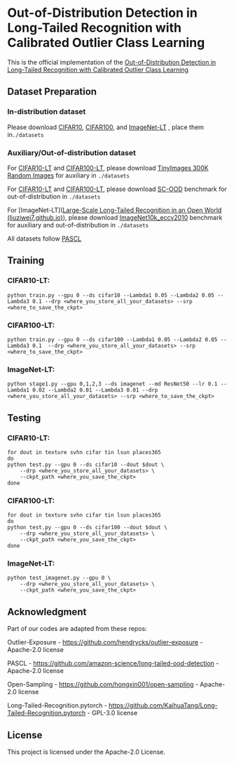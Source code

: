 # Out-of-Distribution Detection in Long-Tailed Recognition with Calibrated Outlier Class Learning

This is the official implementation of the [Out-of-Distribution Detection in Long-Tailed Recognition with Calibrated Outlier Class Learning]()

## Dataset Preparation

### In-distribution dataset

Please download [CIFAR10](), [CIFAR100](), and [ImageNet-LT](https://liuziwei7.github.io/projects/LongTail.html) , place them  in`./datasets` 

### Auxiliary/Out-of-distribution dataset

For [CIFAR10-LT]() and [CIFAR100-LT](), please download [TinyImages 300K Random Images]() for auxiliary in `./datasets` 

For [CIFAR10-LT]() and [CIFAR100-LT](), please download [SC-OOD](https://jingkang50.github.io/projects/scood) benchmark  for out-of-distribution in `./datasets` 

For [ImageNet-LT]([Large-Scale Long-Tailed Recognition in an Open World (liuziwei7.github.io)](https://liuziwei7.github.io/projects/LongTail.html)), please download [ImageNet10k_eccv2010](https://image-net.org/data/imagenet10k_eccv2010.tar) benchmark for auxiliary and out-of-distribution in `./datasets` 

All datasets follow [PASCL](https://github.com/amazon-science/long-tailed-ood-detection)

## Training

### CIFAR10-LT: 

```
python train.py --gpu 0 --ds cifar10 --Lambda1 0.05 --Lambda2 0.05 --Lambda3 0.1 --drp <where_you_store_all_your_datasets> --srp <where_to_save_the_ckpt>
```

### CIFAR100-LT:

```
python train.py --gpu 0 --ds cifar100 --Lambda1 0.05 --Lambda2 0.05 --Lambda3 0.1  --drp <where_you_store_all_your_datasets> --srp <where_to_save_the_ckpt>
```

### ImageNet-LT:

```
python stage1.py --gpu 0,1,2,3 --ds imagenet --md ResNet50 --lr 0.1 --Lambda1 0.02 --Lambda2 0.01 --Lambda3 0.01 --drp <where_you_store_all_your_datasets> --srp <where_to_save_the_ckpt>
```

## Testing

### CIFAR10-LT:

```
for dout in texture svhn cifar tin lsun places365
do
python test.py --gpu 0 --ds cifar10 --dout $dout \
    --drp <where_you_store_all_your_datasets> \
    --ckpt_path <where_you_save_the_ckpt>
done
```

### CIFAR100-LT:

```
for dout in texture svhn cifar tin lsun places365
do
python test.py --gpu 0 --ds cifar100 --dout $dout \
    --drp <where_you_store_all_your_datasets> \
    --ckpt_path <where_you_save_the_ckpt>
done
```

### ImageNet-LT:

```
python test_imagenet.py --gpu 0 \
    --drp <where_you_store_all_your_datasets> \
    --ckpt_path <where_you_save_the_ckpt>
```


## Acknowledgment

Part of our codes are adapted from these repos:

Outlier-Exposure - https://github.com/hendrycks/outlier-exposure - Apache-2.0 license

PASCL - https://github.com/amazon-science/long-tailed-ood-detection - Apache-2.0 license

Open-Sampling - https://github.com/hongxin001/open-sampling - Apache-2.0 license

Long-Tailed-Recognition.pytorch - https://github.com/KaihuaTang/Long-Tailed-Recognition.pytorch - GPL-3.0 license

## License

This project is licensed under the Apache-2.0 License.
